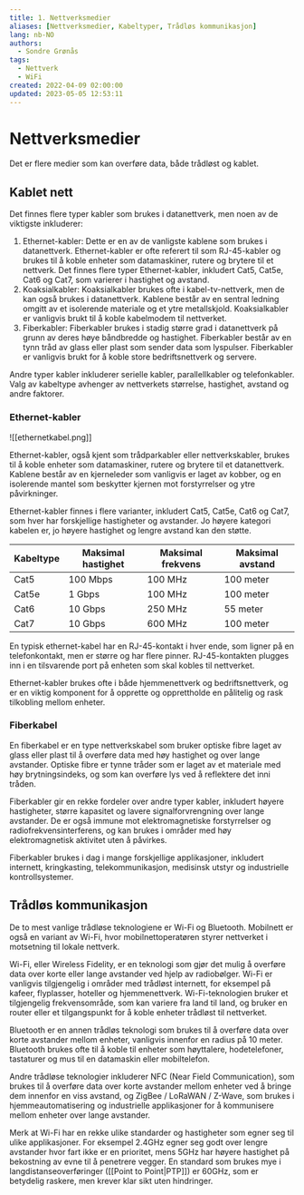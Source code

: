 ```yaml
---
title: 1. Nettverksmedier
aliases: [Nettverksmedier, Kabeltyper, Trådløs kommunikasjon]
lang: nb-NO
authors:
  - Sondre Grønås
tags:
  - Nettverk
  - WiFi
created: 2022-04-09 02:00:00
updated: 2023-05-05 12:53:11
---
```

# Nettverksmedier
Det er flere medier som kan overføre data, både trådløst og kablet.

## Kablet nett
Det finnes flere typer kabler som brukes i datanettverk, men noen av de viktigste inkluderer:
1. Ethernet-kabler: Dette er en av de vanligste kablene som brukes i datanettverk. Ethernet-kabler er ofte referert til som RJ-45-kabler og brukes til å koble enheter som datamaskiner, rutere og brytere til et nettverk. Det finnes flere typer Ethernet-kabler, inkludert Cat5, Cat5e, Cat6 og Cat7, som varierer i hastighet og avstand.
2. Koaksialkabler: Koaksialkabler brukes ofte i kabel-tv-nettverk, men de kan også brukes i datanettverk. Kablene består av en sentral ledning omgitt av et isolerende materiale og et ytre metallskjold. Koaksialkabler er vanligvis brukt til å koble kabelmodem til nettverket.
3. Fiberkabler: Fiberkabler brukes i stadig større grad i datanettverk på grunn av deres høye båndbredde og hastighet. Fiberkabler består av en tynn tråd av glass eller plast som sender data som lyspulser. Fiberkabler er vanligvis brukt for å koble store bedriftsnettverk og servere.

Andre typer kabler inkluderer serielle kabler, parallellkabler og telefonkabler. Valg av kabeltype avhenger av nettverkets størrelse, hastighet, avstand og andre faktorer.

### Ethernet-kabler
![[ethernetkabel.png]]

Ethernet-kabler, også kjent som trådparkabler eller nettverkskabler, brukes til å koble enheter som datamaskiner, rutere og brytere til et datanettverk. Kablene består av en kjerneleder som vanligvis er laget av kobber, og en isolerende mantel som beskytter kjernen mot forstyrrelser og ytre påvirkninger.

Ethernet-kabler finnes i flere varianter, inkludert Cat5, Cat5e, Cat6 og Cat7, som hver har forskjellige hastigheter og avstander. Jo høyere kategori kabelen er, jo høyere hastighet og lengre avstand kan den støtte.

| Kabeltype | Maksimal hastighet | Maksimal frekvens | Maksimal avstand |
| --- | --- | --- | --- |
| Cat5 | 100 Mbps | 100 MHz | 100 meter |
| Cat5e | 1 Gbps | 100 MHz | 100 meter |
| Cat6 | 10 Gbps | 250 MHz | 55 meter |
| Cat7 | 10 Gbps | 600 MHz | 100 meter |


En typisk ethernet-kabel har en RJ-45-kontakt i hver ende, som ligner på en telefonkontakt, men er større og har flere pinner. RJ-45-kontakten plugges inn i en tilsvarende port på enheten som skal kobles til nettverket.

Ethernet-kabler brukes ofte i både hjemmenettverk og bedriftsnettverk, og er en viktig komponent for å opprette og opprettholde en pålitelig og rask tilkobling mellom enheter.

### Fiberkabel
En fiberkabel er en type nettverkskabel som bruker optiske fibre laget av glass eller plast til å overføre data med høy hastighet og over lange avstander. Optiske fibre er tynne tråder som er laget av et materiale med høy brytningsindeks, og som kan overføre lys ved å reflektere det inni tråden.

Fiberkabler gir en rekke fordeler over andre typer kabler, inkludert høyere hastigheter, større kapasitet og lavere signalforvrengning over lange avstander. De er også immune mot elektromagnetiske forstyrrelser og radiofrekvensinterferens, og kan brukes i områder med høy elektromagnetisk aktivitet uten å påvirkes.

Fiberkabler brukes i dag i mange forskjellige applikasjoner, inkludert internett, kringkasting, telekommunikasjon, medisinsk utstyr og industrielle kontrollsystemer.

## Trådløs kommunikasjon
De to mest vanlige trådløse teknologiene er Wi-Fi og Bluetooth. Mobilnett er også en variant av Wi-Fi, hvor mobilnettoperatøren styrer nettverket i motsetning til lokale nettverk.

Wi-Fi, eller Wireless Fidelity, er en teknologi som gjør det mulig å overføre data over korte eller lange avstander ved hjelp av radiobølger. Wi-Fi er vanligvis tilgjengelig i områder med trådløst internett, for eksempel på kafeer, flyplasser, hoteller og hjemmenettverk. Wi-Fi-teknologien bruker et tilgjengelig frekvensområde, som kan variere fra land til land, og bruker en router eller et tilgangspunkt for å koble enheter trådløst til nettverket.

Bluetooth er en annen trådløs teknologi som brukes til å overføre data over korte avstander mellom enheter, vanligvis innenfor en radius på 10 meter. Bluetooth brukes ofte til å koble til enheter som høyttalere, hodetelefoner, tastaturer og mus til en datamaskin eller mobiltelefon.

Andre trådløse teknologier inkluderer NFC (Near Field Communication), som brukes til å overføre data over korte avstander mellom enheter ved å bringe dem innenfor en viss avstand, og ZigBee / LoRaWAN / Z-Wave, som brukes i hjemmeautomatisering og industrielle applikasjoner for å kommunisere mellom enheter over lange avstander.

Merk at Wi-Fi har en rekke ulike standarder og hastigheter som egner seg til ulike applikasjoner. For eksempel 2.4GHz egner seg godt over lengre avstander hvor fart ikke er en prioritet, mens 5GHz har høyere hastighet på bekostning av evne til å penetrere vegger. En standard som brukes mye i langdistanseoverføringer ([[Point to Point|PTP]]) er 60GHz, som er betydelig raskere, men krever klar sikt uten hindringer.